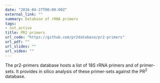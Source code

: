```yaml
---
date: "2016-04-27T00:00:00Z"
external_link: ""
summary: Database of rRNA primers
tags:
- not_active
title: PR2 primers
url_code: "https://github.com/pr2database/pr2-primers"
url_pdf: ""
url_slides: ""
url_video: ""
---
```


The pr2-primers database hosts a list of 18S rRNA primers and of primer-sets. It provides in silico analysis of these primer-sets against the PR<sup>2</sup> database.
